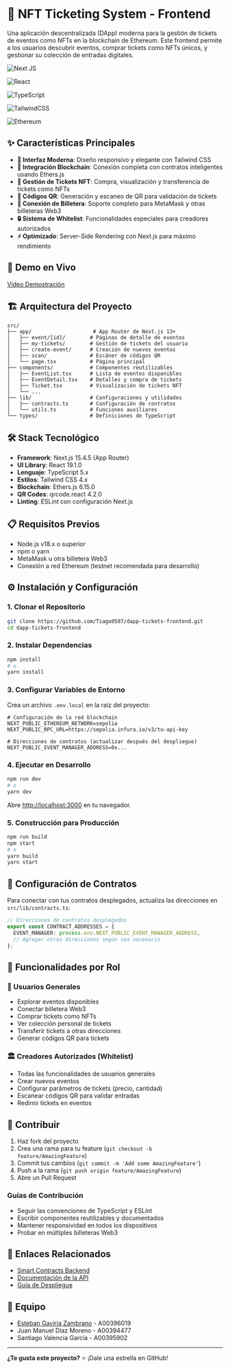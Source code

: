# 🎫 NFT Ticketing System - Frontend

Una aplicación descentralizada (DApp) moderna para la gestión de tickets de eventos como NFTs en la blockchain de Ethereum. Este frontend permite a los usuarios descubrir eventos, comprar tickets como NFTs únicos, y gestionar su colección de entradas digitales.

![Next JS](https://img.shields.io/badge/Next-black?style=for-the-badge&logo=next.js&logoColor=white)

![React](https://img.shields.io/badge/react-%2320232a.svg?style=for-the-badge&logo=react&logoColor=%2361DAFB)

![TypeScript](https://img.shields.io/badge/typescript-%23007ACC.svg?style=for-the-badge&logo=typescript&logoColor=white)

![TailwindCSS](https://img.shields.io/badge/tailwindcss-%2338B2AC.svg?style=for-the-badge&logo=tailwind-css&logoColor=white)

![Ethereum](https://img.shields.io/badge/Ethereum-3C3C3D?style=for-the-badge&logo=Ethereum&logoColor=white)

## ✨ Características Principales

- **🎨 Interfaz Moderna**: Diseño responsivo y elegante con Tailwind CSS
- **🔗 Integración Blockchain**: Conexión completa con contratos inteligentes usando Ethers.js
- **🎫 Gestión de Tickets NFT**: Compra, visualización y transferencia de tickets como NFTs
- **📱 Códigos QR**: Generación y escaneo de QR para validación de tickets
- **👛 Conexión de Billetera**: Soporte completo para MetaMask y otras billeteras Web3
- **🔒 Sistema de Whitelist**: Funcionalidades especiales para creadores autorizados
- **⚡ Optimizado**: Server-Side Rendering con Next.js para máximo rendimiento

## 🚀 Demo en Vivo

[Video Demostración](https://www.youtube.com/watch?v=l9D-t03Eo5o)

## 🏗️ Arquitectura del Proyecto

```
src/
├── app/                    # App Router de Next.js 13+
│   ├── event/[id]/        # Páginas de detalle de eventos
│   ├── my-tickets/        # Gestión de tickets del usuario
│   ├── create-event/      # Creación de nuevos eventos
│   ├── scan/              # Escáner de códigos QR
│   └── page.tsx           # Página principal
├── components/            # Componentes reutilizables
│   ├── EventList.tsx      # Lista de eventos disponibles
│   ├── EventDetail.tsx    # Detalles y compra de tickets
│   ├── Ticket.tsx         # Visualización de tickets NFT
│   └── ...
├── lib/                   # Configuraciones y utilidades
│   ├── contracts.ts       # Configuración de contratos
│   └── utils.ts           # Funciones auxiliares
└── types/                 # Definiciones de TypeScript
```

## 🛠️ Stack Tecnológico

- **Framework**: Next.js 15.4.5 (App Router)
- **UI Library**: React 19.1.0
- **Lenguaje**: TypeScript 5.x
- **Estilos**: Tailwind CSS 4.x
- **Blockchain**: Ethers.js 6.15.0
- **QR Codes**: qrcode.react 4.2.0
- **Linting**: ESLint con configuración Next.js

## 📋 Requisitos Previos

- Node.js v18.x o superior
- npm o yarn
- MetaMask u otra billetera Web3
- Conexión a red Ethereum (testnet recomendada para desarrollo)

## ⚙️ Instalación y Configuración

### 1. Clonar el Repositorio

```bash
git clone https://github.com/Tiago0507/dapp-tickets-frontend.git
cd dapp-tickets-frontend
```

### 2. Instalar Dependencias

```bash
npm install
# o
yarn install
```

### 3. Configurar Variables de Entorno

Crea un archivo `.env.local` en la raíz del proyecto:

```env
# Configuración de la red blockchain
NEXT_PUBLIC_ETHEREUM_NETWORK=sepolia
NEXT_PUBLIC_RPC_URL=https://sepolia.infura.io/v3/tu-api-key

# Direcciones de contratos (actualizar después del despliegue)
NEXT_PUBLIC_EVENT_MANAGER_ADDRESS=0x...
```

### 4. Ejecutar en Desarrollo

```bash
npm run dev
# o
yarn dev
```

Abre [http://localhost:3000](http://localhost:3000) en tu navegador.

### 5. Construcción para Producción

```bash
npm run build
npm start
# o
yarn build
yarn start
```

## 🔧 Configuración de Contratos

Para conectar con tus contratos desplegados, actualiza las direcciones en `src/lib/contracts.ts`:

```typescript
// Direcciones de contratos desplegados
export const CONTRACT_ADDRESSES = {
  EVENT_MANAGER: process.env.NEXT_PUBLIC_EVENT_MANAGER_ADDRESS,
  // Agregar otras direcciones según sea necesario
};
```

## 🎯 Funcionalidades por Rol

### 👥 Usuarios Generales
- Explorar eventos disponibles
- Conectar billetera Web3
- Comprar tickets como NFTs
- Ver colección personal de tickets
- Transferir tickets a otras direcciones
- Generar códigos QR para tickets

### 🏛️ Creadores Autorizados (Whitelist)
- Todas las funcionalidades de usuarios generales
- Crear nuevos eventos
- Configurar parámetros de tickets (precio, cantidad)
- Escanear códigos QR para validar entradas
- Redimir tickets en eventos

## 🤝 Contribuir

1. Haz fork del proyecto
2. Crea una rama para tu feature (`git checkout -b feature/AmazingFeature`)
3. Commit tus cambios (`git commit -m 'Add some AmazingFeature'`)
4. Push a la rama (`git push origin feature/AmazingFeature`)
5. Abre un Pull Request

### Guías de Contribución
- Seguir las convenciones de TypeScript y ESLint
- Escribir componentes reutilizables y documentados
- Mantener responsividad en todos los dispositivos
- Probar en múltiples billeteras Web3

## 🔗 Enlaces Relacionados

- [Smart Contracts Backend](https://github.com/Juanmadiaz45/dapp-tickets-backend)
- [Documentación de la API](./docs/api.md)
- [Guía de Despliegue](./docs/deployment.md)

## 👥 Equipo

* [Esteban Gaviria Zambrano](https://github.com/EstebanGZam) - A00396019
* Juan Manuel Díaz Moreno - A00394477
* Santiago Valencia García - A00395902 

---

**¿Te gusta este proyecto?** ⭐ ¡Dale una estrella en GitHub!